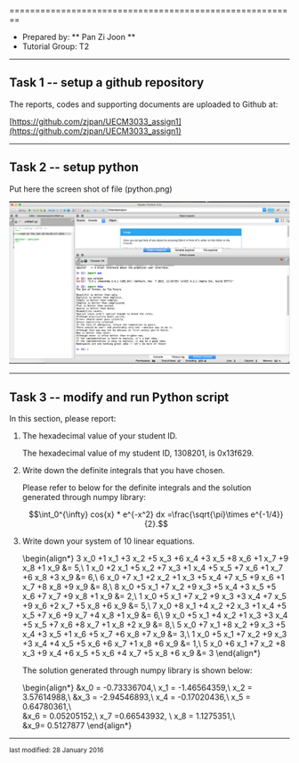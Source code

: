
========================================================

- Prepared by: ** Pan Zi Joon **
- Tutorial Group: T2

--------------------------------------------------------

## Task 1 -- setup a github repository

The reports, codes and supporting documents are uploaded to Github at: 

[https://github.com/zjpan/UECM3033_assign1](https://github.com/zjpan/UECM3033_assign1)


---------------------------------------------------------

## Task 2 -- setup python

Put here the screen shot of file (python.png)

![python.png](python.png)


------------------------------------------------------------

## Task 3 -- modify and run Python script

In this section, please report:

1. The hexadecimal value of your student ID.

	The hexadecimal value of my student ID, 1308201, is 0x13f629.

2. Write down the definite integrals that you have chosen.

	Please refer to below for the definite integrals and the solution generated through numpy library:
    
    $$\int_0^{\infty} cos{x} * e^{-x^2} dx =\frac{\sqrt{\pi}\times e^{-1/4}}{2}.$$

3. Write down your system of 10 linear equations.

	\begin{align*}
3 x_0 +1 x_1 +3 x_2 +5 x_3 +6 x_4 +3 x_5 +8 x_6 +1 x_7 +9 x_8 +1 x_9  &= 5,\\
1 x_0 +2 x_1 +5 x_2 +7 x_3 +1 x_4 +5 x_5 +7 x_6 +1 x_7 +6 x_8 +3 x_9  &= 6,\\
6 x_0 +7 x_1 +2 x_2 +1 x_3 +5 x_4 +7 x_5 +9 x_6 +1 x_7 +8 x_8 +9 x_9  &= 8,\\
8 x_0 +5 x_1 +7 x_2 +9 x_3 +5 x_4 +3 x_5 +5 x_6 +7 x_7 +9 x_8 +1 x_9  &= 2,\\
1 x_0 +5 x_1 +7 x_2 +9 x_3 +3 x_4 +7 x_5 +9 x_6 +2 x_7 +5 x_8 +6 x_9  &= 5,\\
7 x_0 +8 x_1 +4 x_2 +2 x_3 +1 x_4 +5 x_5 +7 x_6 +9 x_7 +4 x_8 +1 x_9  &= 6,\\
9 x_0 +5 x_1 +4 x_2 +1 x_3 +3 x_4 +5 x_5 +7 x_6 +8 x_7 +1 x_8 +2 x_9  &= 8,\\
5 x_0 +7 x_1 +8 x_2 +9 x_3 +5 x_4 +3 x_5 +1 x_6 +5 x_7 +6 x_8 +7 x_9  &= 3,\\
1 x_0 +5 x_1 +7 x_2 +9 x_3 +3 x_4 +4 x_5 +5 x_6 +6 x_7 +1 x_8 +6 x_9  &= 1,\\
5 x_0 +6 x_1 +7 x_2 +8 x_3 +9 x_4 +6 x_5 +5 x_6 +4 x_7 +5 x_8 +6 x_9  &= 3
\end{align*}

	The solution generated through numpy library is shown below:

	\begin{align*}
&x_0 = -0.73336704,\ x_1 = -1.46564359,\ x_2 = 3.57614988,\\
&x_3 = -2.94546893,\ x_4 = -0.17020436,\ x_5 = 0.64780361,\\  
&x_6 = 0.05205152,\ x_7 =0.66543932, \ x_8 = 1.1275351,\\  
&x_9= 0.5127877
\end{align*}

-----------------------------------

<sup>last modified: 28 January 2016</sup>

